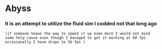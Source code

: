 # Abyss
### It is an attempt to utilize the fluid sim I codded not that long ago
    (if someone knows the way to speed it up even more I would not mind some help cause even though I managed to get it working at 60 fps occasionally I have drops to 56 fps )
    

    
    








